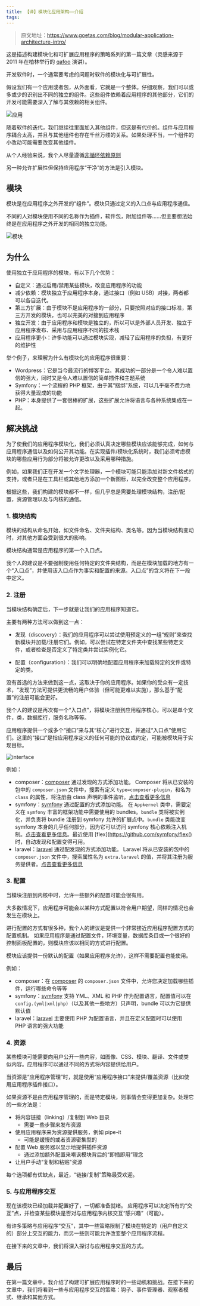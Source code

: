 ```yaml
---
title: 【译】模块化应用架构——介绍
tags:
---
```

> 原文地址：https://www.goetas.com/blog/modular-application-architecture-intro/

这是描述构建模块化和可扩展应用程序的策略系列的第一篇文章（灵感来源于 2011 年在柏林举行的 [qafoo](https://qafoo.com/) 演讲）。

<!-- more -->

开发软件时，一个通常要考虑的问题时软件的模块化与可扩展性。

假设我们有一个应用或者包，从外面看，它就是一个整体。仔细观察，我们可以或多或少的识别出不同的独立的组件。这些组件依赖着应用程序的其他部分，它们的开发可能需要深入了解与其依赖的相关组件。

![应用](https://www.goetas.com/img/posts/plugin-based-architecture/application.png)

随着软件的迭代，我们继续往里面加入其他组件，但这是有代价的。组件与应用程序耦合太高，并且与其他组件也存在千丝万缕的关系。如果处理不当，一个组件的小改动可能需要改变其他组件。

从个人经验来说，我个人尽量遵循[非循环依赖原则](https://en.wikipedia.org/wiki/Acyclic_dependencies_principle)

另一种允许扩展性但保持应用程序“干净”的方法是引入模块。

## 模块

模块是在应用程序之外开发的“组件”。模块只通过定义的入口点与应用程序通信。

不同的人对模块使用不同的名称作为插件，软件包，附加组件等......但主要想法始终是在应用程序之外开发的相同的独立功能。

![模块](https://www.goetas.com/img/posts/plugin-based-architecture/modules.png)


## 为什么

使用独立于应用程序的模块，有以下几个优势：
* 自定义：通过启用/禁用某些模块，改变应用程序的功能
* 减少依赖：模块独立于应用程序本身，通过接口（例如 USB）对接，两者都可以各自迭代。
* 第三方扩展：由于模块不是应用程序的一部分，只要按照对应的接口标准，第三方开发的模块，也可以完美的对接到应用程序
* 独立开发：由于应用程序和模块是独立的，所以可以是外部人员开发、独立于应用程序发布、采用与应用程序不同的技术栈
* 应用程序更小：许多功能可以通过模块实现，减轻了应用程序的负担，有更好的维护性


举个例子，来理解为什么有模块化的应用程序很重要：
* Wordpress：它是当今最流行的博客平台。其成功的一部分是一个令人难以置信的强大，同时又是令人难以置信的简单插件和主题系统
* Symfony：一个流程的 PHP 框架，由于其“捆绑”系统，可以几乎毫不费力地获得大量现成的功能
* PHP：本身提供了一套很棒的扩展，这些扩展允许将语言与各种系统集成在一起。

## 解决挑战
为了使我们的应用程序模块化，我们必须认真决定哪些模块应该能够完成，如何与应用程序通信以及如何公开其功能。在实现插件/模块化系统时，我们必须考虑模块的哪些应用行为部分将被允许更改以及采用哪种措施。

例如，如果我们正在开发一个文字处理器，一个模块可能只能添加对新文件格式的支持，或者只是在工具栏或其他地方添加一个新图标，以完全改变整个应用程序。

根据这些，我们构建的模块都不一样，但几乎总是需要处理模块结构，注册/配置，资源管理以及与内核的通信。

### 1. 模块结构

模块的结构从命名开始，如文件命名、文件夹结构、类名等。因为当模块结构变动时，对其他方面会受到很大的影响。

模块结构通常是应用程序的第一个入口点。

我个人的建议是不要强制使用任何特定的文件夹结构，而是在模块加载的地方有一个“入口点”，并使用该入口点作为事实和配置的来源。入口点”的含义将在下一段中定义。

### 2. 注册

当模块结构确定后，下一步就是让我们的应用程序知道它。

主要有两种方法可以做到这一点：

* 发现（discovery）：我们的应用程序可以尝试使用预定义的一组“规则”来查找新模块并加载/注册它们。例如，可以尝试在特定文件夹中查找某些特定文件，或者检查是否定义了特定类并尝试实例化它。

* 配置（configuration）：我们可以明确地配置应用程序来加载特定的文件或特定的类。

没有首选的方法来做到这一点，这取决于你的应用程序。如果你的受众有一定技术，“发现”方法可提供更流畅的用户体验（但可能更难以实施），那么基于“配置”的注册可能会更好。

我个人的建议是再次有一个“入口点”，将模块注册到应用程序核心，可以是单个文件，类，数据库行，服务名称等等。

应用程序提供一个或多个“接口”来与其“核心”进行交互，并通过“入口点”使用它们。这里的“接口”是指应用程序定义的任何可能的协议或约定，可能被模块用于实现目标。

![interface](https://www.goetas.com/img/posts/plugin-based-architecture/interface.png)

例如：

* composer：[composer](https://getcomposer.org/) 通过发现的方式添加功能。
Composer 将从已安装的包中的 `composer.json` 文件中，搜索有定义 `type=composer-plugin`，和名为 `class` 的属性，将注册由 class 声明的事件监听。[点击查看更多信息](https://getcomposer.org/doc/articles/plugins.md)
* symfony：[symfony](https://www.symfony.com/) 通过配置的方式添加功能。
在 `Appkernel` 类中，需要定义在 `symfony` 丰富的框架功能中需要使用的 bundles。`bundle` 类将被实例化，并负责将 bundle 注册到 symfony 允许的扩展点中。`bundle` 类能改变 symfony 本身的几乎任何部分，因为它可以访问 symfony 核心依赖注入机制。[点击查看更多信息](https://symfony.com/doc/3.4/bundles.html)。最近使用 [flex](https://github.com/symfony/flex() 时，自动发现和配置变得可用。
* laravel：[laravel](https://getcomposer.org/) 通过配发现的方式添加功能。
Laravel 将从已安装的包中的 `composer.json` 文件中，搜索属性名为 `extra.laravel` 的值，并将其注册为服务提供者。[点击查看更多信息](https://laravel.com/docs/5.5/packages)

### 3. 配置
当模块注册到内核中时，允许一些额外的配置可能会很有用。

大多数情况下，应用程序可能会以某种方式配置以符合用户期望，同样的情况也会发生在模块上。

进行配置的方式有很多种，我个人的建议是提供一个非常接近应用程序配置方式的配置机制。 如果应用程序是通过配置文件，环境变量，数据库条目或一个很好的控制面板配置的，则模块应该以相同的方式进行配置。

模块应该提供一份默认的配置（如果应用程序允许），这样不需要配置也能使用。

例如：
* composer：在 [composer](https://getcomposer.org/) 的 `composer.json` 文件中，允许您决定加载哪些插件，运行哪些命令等等
* symfony：[symfony](https://www.symfony.com/) 支持 YML、XML 和 PHP 作为配置语言，配置值可以在 `config.(yml|xml|php)`（以及其他一些地方）只声明，bundle 可以为它提供默认值
* laravel：[laravel](https://getcomposer.org/) 主要使用 PHP 为配置语言，并且在定义配置时可以使用 PHP 语言的强大功能

### 4. 资源
 某些模块可能需要向用户公开一些内容，如图像、CSS、模块、翻译、文件或类似内容。应用程序可以通过不同的方式将内容提供给用户。

 当资源是“应用程序管理”时，就是使用“应用程序接口”来提供/覆盖资源（比如使用应用程序插件接口）。

 如果资源不是由应用程序管理的，而是特定模块，则事情会变得更加复杂。处理它的一些方法是：
 * 将内容链接（linking）/复制到 Web 目录
    * 需要一些步骤来发布资源
* 使用应用程序来为资源提供服务，例如 pipe-it 
    * 可能是缓慢的或者资源密集型的
* 配置 Web 服务器以显示地提供插件资源
    * 通过添加额外配置来嘲讽模块背后的“即插即用”理念
* 让用户手动“复制和粘贴"资源

每个选项都有优缺点，最近，“链接/复制”策略最受欢迎。

### 5. 与应用程序交互

现在该模块已经加载并配置好了，一切都准备就绪。
应用程序可以决定所有的“交互”点，并检查某些模块是否对与应用程序内核交互“感兴趣”（可能）。

有许多策略与应用程序“交互”，其中一些策略限制了模块在特定的（用户自定义的）部分上交互的能力，而另一些则可能允许改变整个应用程序流程。

在接下来的文章中，我们将深入探讨与应用程序交互的方式。

## 最后
在第一篇文章中，我介绍了构建可扩展应用程序时的一些动机和挑战。在接下来的文章中，我们将看到一些与应用程序交互的策略：钩子、事件管理器、观察者模式、继承和其他方式。
